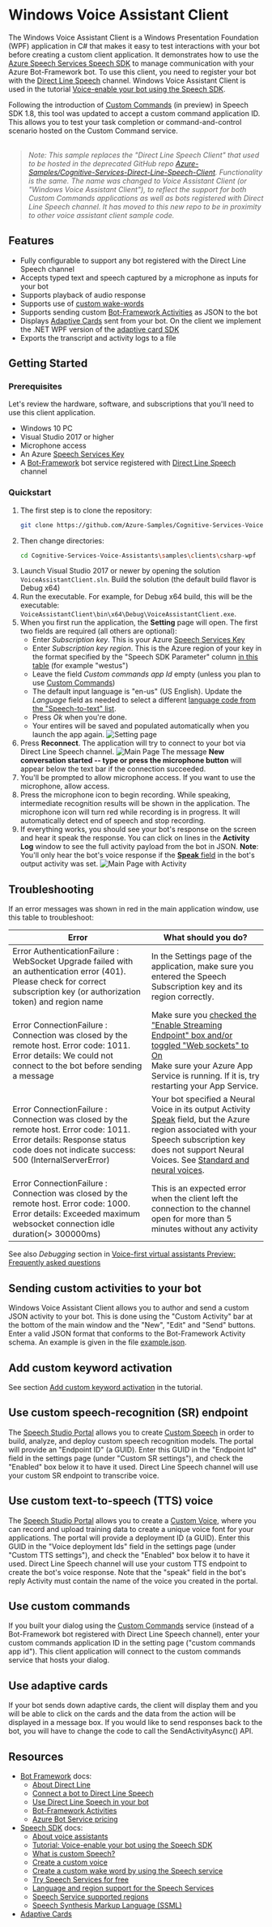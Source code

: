# Windows Voice Assistant Client

The Windows Voice Assistant Client is a Windows Presentation Foundation (WPF) application in C# that makes it easy to test interactions with your bot before creating a custom client application. It demonstrates how to use the [Azure Speech Services Speech SDK](https://docs.microsoft.com/azure/cognitive-services/speech-service/speech-sdk) to manage communication with your Azure Bot-Framework bot. To use this client, you need to register your bot with the [Direct Line Speech](https://docs.microsoft.com/en-us/azure/bot-service/bot-service-channel-connect-directlinespeech?view=azure-bot-service-4.0) channel. Windows Voice Assistant Client is used in the tutorial [Voice-enable your bot using the Speech SDK](https://docs.microsoft.com/en-us/azure/cognitive-services/speech-service/tutorial-voice-enable-your-bot-speech-sdk).

Following the introduction of [Custom Commands](https://docs.microsoft.com/en-us/azure/cognitive-services/speech-service/custom-commands) (in preview) in Speech SDK 1.8, this tool was updated to accept a custom command application ID. This allows you to test your task completion or command-and-control scenario hosted on the Custom Command service.
<br></br>
> *Note: This sample replaces the "Direct Line Speech Client" that used to be hosted in the deprecated GitHub repo [Azure-Samples/Cognitive-Services-Direct-Line-Speech-Client](https://github.com/Azure-Samples/Cognitive-Services-Direct-Line-Speech-Client). Functionality is the same. The name was changed to Voice Assistant Client (or "Windows Voice Assistant Client"), to reflect the support for both Custom Commands applications as well as bots registered with Direct Line Speech channel. It has moved to this new repo to be in proximity to other voice assistant client sample code.*

## Features

* Fully configurable to support any bot registered with the Direct Line Speech channel
* Accepts typed text and speech captured by a microphone as inputs for your bot
* Supports playback of audio response
* Supports use of [custom wake-words](https://docs.microsoft.com/en-us/azure/cognitive-services/speech-service/speech-devices-sdk-create-kws)
* Supports sending custom [Bot-Framework Activities](https://github.com/Microsoft/botframework-sdk/blob/master/specs/botframework-activity/botframework-activity.md) as JSON to the bot
* Displays [Adaptive Cards](https://adaptivecards.io/) sent from your bot. On the client we implement the .NET WPF version of the [adaptive card SDK](https://docs.microsoft.com/en-us/adaptive-cards/sdk/rendering-cards/net-wpf/getting-started)
* Exports the transcript and activity logs to a file

## Getting Started

### Prerequisites

Let's review the hardware, software, and subscriptions that you'll need to use this client application.

- Windows 10 PC
- Visual Studio 2017 or higher
- Microphone access
- An Azure [Speech Services Key](https://docs.microsoft.com/en-us/azure/cognitive-services/speech-service/get-started)
- A [Bot-Framework](https://dev.botframework.com/) bot service registered with [Direct Line Speech](https://docs.microsoft.com/en-us/azure/bot-service/bot-service-channel-connect-directlinespeech?view=azure-bot-service-4.0) channel

### Quickstart

1. The first step is to clone the repository:
   ```bash
   git clone https://github.com/Azure-Samples/Cognitive-Services-Voice-Assistants.git
   ```
2. Then change directories:
   ```bash
   cd Cognitive-Services-Voice-Assistants\samples\clients\csharp-wpf
   ```
3. Launch Visual Studio 2017 or newer by opening the solution `VoiceAssistantClient.sln`. Build the solution (the default build flavor is Debug x64)
4. Run the executable. For example, for Debug x64 build, this will be the executable: `VoiceAssistantClient\bin\x64\Debug\VoiceAssistantClient.exe`.
5. When you first run the application, the **Setting** page will open. The first two fields are required (all others are optional):
    - Enter _Subscription key_. This is your Azure [Speech Services Key](https://docs.microsoft.com/en-us/azure/cognitive-services/speech-service/get-started)
    - Enter _Subscription key region_. This is the Azure region of your key in the format specified by the "Speech SDK Parameter" column [in this table](https://docs.microsoft.com/en-us/azure/cognitive-services/speech-service/regions#speech-to-text-text-to-speech-and-translation) (for example "westus")
    - Leave the field _Custom commands app Id_ empty (unless you plan to use [Custom Commands](#use-custom-commands))
    - The default input language is "en-us" (US English). Update the _Language_ field as needed to select a different [language code from the "Speech-to-text" list](https://docs.microsoft.com/en-us/azure/cognitive-services/speech-service/language-support).
    - Press _Ok_ when you're done.
    - Your entires will be saved and populated automatically when you launch the app again.
![Setting page](docs/media/SettingsPage.png)  
6. Press **Reconnect**. The application will try to connect to your bot via Direct Line Speech channel.
![Main Page](docs/media/MainPage.png)
The message **New conversation started -- type or press the microphone button** will appear below the text bar if the connection succeeded.
7. You'll be prompted to allow microphone access. If you want to use the microphone, allow access.
8. Press the microphone icon to begin recording. While speaking, intermediate recognition results will be shown in the application. The microphone icon will turn red while recording is in progress. It will automatically detect end of speech and stop recording.
9. If everything works, you should see your bot's response on the screen and hear it speak the response. You can click on lines in the **Activity Log** window to see the full activity payload from the bot in JSON.
    **Note**: You'll only hear the bot's voice response if the [**Speak** field](https://github.com/Microsoft/botframework-sdk/blob/master/specs/botframework-activity/botframework-activity.md#speak) in the bot's output activity was set.
![Main Page with Activity](docs/media/MainPageWithActivity.png)

## Troubleshooting

If an error messages was shown in red in the main application window, use this table to troubleshoot:

| Error | What should you do? |
|-------|----------------------|
|Error AuthenticationFailure : WebSocket Upgrade failed with an authentication error (401). Please check for correct subscription key (or authorization token) and region name| In the Settings page of the application, make sure you entered the Speech Subscription key and its region correctly.|
|Error ConnectionFailure : Connection was closed by the remote host. Error code: 1011. Error details: We could not connect to the bot before sending a message | Make sure you [checked the "Enable Streaming Endpoint" box and/or toggled "Web sockets" to On](https://docs.microsoft.com/en-us/azure/bot-service/bot-service-channel-connect-directlinespeech?view=azure-bot-service-4.0#enable-the-bot-framework-protocol-streaming-extensions)<br>Make sure your Azure App Service is running. If it is, try restarting your App Service.|
|Error ConnectionFailure : Connection was closed by the remote host. Error code: 1011. Error details: Response status code does not indicate success: 500 (InternalServerError)| Your bot specified a Neural Voice in its output Activity [Speak](https://github.com/microsoft/botframework-sdk/blob/master/specs/botframework-activity/botframework-activity.md#speak) field, but the Azure region associated with your Speech subscription key does not support Neural Voices. See [Standard and neural voices](https://docs.microsoft.com/en-us/azure/cognitive-services/speech-service/regions#standard-and-neural-voices).|
|Error ConnectionFailure : Connection was closed by the remote host. Error code: 1000. Error details: Exceeded maximum websocket connection idle duration(> 300000ms)| This is an expected error when the client left the connection to the channel open for more than 5 minutes without any activity |

See also _Debugging_ section in [Voice-first virtual assistants Preview: Frequently asked questions](https://docs.microsoft.com/en-us/azure/cognitive-services/speech-service/faq-voice-first-virtual-assistants#debugging)

## Sending custom activities to your bot

Windows Voice Assistant Client allows you to author and send a custom JSON activity to your bot. This is done using the "Custom Activity" bar at the bottom of the main window and the "New", "Edit" and "Send" buttons. Enter a valid JSON format that conforms to the Bot-Framework Activity schema. An example is given in the file [example.json](docs/json/example.json).

## Add custom keyword activation

See section [Add custom keyword activation](https://docs.microsoft.com/en-us/azure/cognitive-services/speech-service/tutorial-voice-enable-your-bot-speech-sdk#add-custom-keyword-activation) in the tutorial.

## Use custom speech-recognition (SR) endpoint

The [Speech Studio Portal](https://speech.microsoft.com/portal/) allows you to create [Custom Speech](https://docs.microsoft.com/en-us/azure/cognitive-services/speech-service/how-to-custom-speech) in order to build, analyze, and deploy custom speech recognition models. The portal will provide an "Endpoint ID" (a GUID). Enter this GUID in the "Endpoint Id" field in the settings page (under "Custom SR settings"), and check the "Enabled" box below it to have it used. Direct Line Speech channel will use your custom SR endpoint to transcribe voice.

## Use custom text-to-speech (TTS) voice

The [Speech Studio Portal](https://speech.microsoft.com/portal/) allows you to create a [Custom Voice](https://docs.microsoft.com/en-us/azure/cognitive-services/speech-service/how-to-custom-voice-create-voice), where you can record and upload training data to create a unique voice font for your applications. The portal will provide a deployment ID (a GUID). Enter this GUID in the "Voice deployment Ids" field in the settings page (under "Custom TTS settings"), and check the "Enabled" box below it to have it used. Direct Line Speech channel will use your custom TTS endpoint to create the bot's voice response. Note that the "speak" field in the bot's reply Activity must contain the name of the voice you created in the portal.

## Use custom commands

If you built your dialog using the [Custom Commands](https://docs.microsoft.com/en-us/azure/cognitive-services/speech-service/custom-commands) service (instead of a Bot-Framework bot registered with Direct Line Speech channel), enter your custom commands application ID in the setting page ("custom commands app id"). This client application will connect to the custom commands service that hosts your dialog.

## Use adaptive cards

If your bot sends down adaptive cards, the client will display them and you will be able to click on the cards and the data from the action will be displayed in a message box. If you would like to send responses back to the bot, you will have to change the code to call the SendActivityAsync() API.

## Resources
- [Bot Framework](https://dev.botframework.com/) docs:
  - [About Direct Line](https://docs.microsoft.com/en-us/azure/bot-service/bot-service-channel-directline?view=azure-bot-service-4.0)
  - [Connect a bot to Direct Line Speech](https://docs.microsoft.com/en-us/azure/bot-service/bot-service-channel-connect-directlinespeech?view=azure-bot-service-4.0)
  - [Use Direct Line Speech in your bot](https://docs.microsoft.com/en-us/azure/bot-service/directline-speech-bot?view=azure-bot-service-4.0)
  - [Bot-Framework Activities](https://github.com/Microsoft/botframework-sdk/blob/master/specs/botframework-activity/botframework-activity.md)
  - [Azure Bot Service pricing](https://azure.microsoft.com/en-gb/pricing/details/bot-service/)
- [Speech SDK](https://docs.microsoft.com/en-us/azure/cognitive-services/speech-service/speech-sdk) docs:
  - [About voice assistants](https://docs.microsoft.com/en-us/azure/cognitive-services/Speech-Service/voice-assistants)
  - [Tutorial: Voice-enable your bot using the Speech SDK](https://docs.microsoft.com/en-us/azure/cognitive-services/speech-service/tutorial-voice-enable-your-bot-speech-sdk)
  - [What is custom Speech?](https://docs.microsoft.com/en-us/azure/cognitive-services/speech-service/how-to-custom-speech)
  - [Create a custom voice](https://docs.microsoft.com/en-us/azure/cognitive-services/speech-service/how-to-custom-voice-create-voice)
  - [Create a custom wake word by using the Speech service](https://docs.microsoft.com/en-us/azure/cognitive-services/speech-service/speech-devices-sdk-create-kws)
  - [Try Speech Services for free](https://docs.microsoft.com/en-us/azure/cognitive-services/speech-service/get-started)
  - [Language and region support for the Speech Services](https://docs.microsoft.com/en-us/azure/cognitive-services/speech-service/language-support)
  - [Speech Service supported regions](https://docs.microsoft.com/en-us/azure/cognitive-services/speech-service/regions)
  - [Speech Synthesis Markup Language (SSML)](https://docs.microsoft.com/en-us/azure/cognitive-services/speech-service/speech-synthesis-markup)
- [Adaptive Cards](https://adaptivecards.io/)
